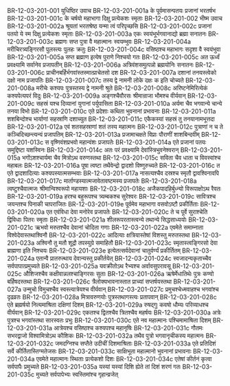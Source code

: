 BR-12-03-201-001  युधिष्ठिर उवाच
BR-12-03-201-001a के पूर्वमासन्पतयः प्रजानां भरतर्षभ
BR-12-03-201-001c के चर्षयो महाभागा दिक्षु प्रत्येकशः स्मृताः
BR-12-03-201-002  भीष्म उवाच
BR-12-03-201-002a श्रूयतां भरतश्रेष्ठ यन्मा त्वं परिपृच्छसि
BR-12-03-201-002c प्रजानां पतयो ये स्म दिक्षु प्रत्येकशः स्मृताः
BR-12-03-201-003a एकः स्वयंभूर्भगवानाद्यो ब्रह्मा सनातनः
BR-12-03-201-003c ब्रह्मणः सप्त पुत्रा वै महात्मानः स्वयम्भुवः
BR-12-03-201-004a मरीचिरत्र्यङ्गिरसौ पुलस्त्यः पुलहः क्रतुः
BR-12-03-201-004c वसिष्ठश्च महाभागः सदृशा वै स्वयंभुवा
BR-12-03-201-005a सप्त ब्रह्माण इत्येष पुराणे निश्चयो गतः
BR-12-03-201-005c अत ऊर्ध्वं प्रवक्ष्यामि सर्वानेव प्रजापतीन्
BR-12-03-201-006a अत्रिवंशसमुत्पन्नो ब्रह्मयोनिः सनातनः
BR-12-03-201-006c प्राचीनबर्हिर्भगवांस्तस्मात्प्राचेतसो दश
BR-12-03-201-007a दशानां तनयस्त्वेको दक्षो नाम प्रजापतिः
BR-12-03-201-007c तस्य द्वे नामनी लोके दक्षः क इति चोच्यते
BR-12-03-201-008a मरीचेः कश्यपः पुत्रस्तस्य द्वे नामनी श्रुते
BR-12-03-201-008c अरिष्टनेमिरित्येकं कश्यपेत्यपरं विदुः
BR-12-03-201-009a अङ्गश्चैवौरसः श्रीमान्राजा भौमश्च वीर्यवान्
BR-12-03-201-009c सहस्रं यश्च दिव्यानां युगानां पर्युपासिता
BR-12-03-201-010a अर्यमा चैव भगवान्ये चान्ये तनया विभो
BR-12-03-201-010c एते प्रदेशाः कथिता भुवनानां प्रभावनाः
BR-12-03-201-011a शशबिन्दोश्च भार्याणां सहस्राणि दशाच्युत
BR-12-03-201-011c एकैकस्यां सहस्रं तु तनयानामभूत्तदा
BR-12-03-201-012a एवं शतसहस्राणां शतं तस्य महात्मनः
BR-12-03-201-012c पुत्राणां न च ते कञ्चिदिच्छन्त्यन्यं प्रजापतिम्
BR-12-03-201-013a प्रजामाचक्षते विप्राः पौराणीं शाशबिन्दवीम्
BR-12-03-201-013c स वृष्णिवंशप्रभवो महान्वंशः प्रजापतेः
BR-12-03-201-014a एते प्रजानां पतयः समुद्दिष्टा यशस्विनः
BR-12-03-201-014c अतः परं प्रवक्ष्यामि देवांस्त्रिभुवनेश्वरान्
BR-12-03-201-015a भगोंऽशश्चार्यमा चैव मित्रोऽथ वरुणस्तथा
BR-12-03-201-015c सविता चैव धाता च विवस्वांश्च महाबलः
BR-12-03-201-016a पूषा त्वष्टा तथैवेन्द्रो द्वादशो विष्णुरुच्यते
BR-12-03-201-016c त एते द्वादशादित्याः कश्यपस्यात्मसम्भवाः
BR-12-03-201-017a नासत्यश्चैव दस्रश्च स्मृतौ द्वावश्विनावपि
BR-12-03-201-017c मार्ताण्डस्यात्मजावेतावष्टमस्य प्रजापतेः
BR-12-03-201-018a त्वष्टुश्चैवात्मजः श्रीमान्विश्वरूपो महायशाः
BR-12-03-201-018c अजैकपादहिर्बुध्न्यो विरूपाक्षोऽथ रैवतः
BR-12-03-201-019a हरश्च बहुरूपश्च त्र्यम्बकश्च सुरेश्वरः
BR-12-03-201-019c सावित्रश्च जयन्तश्च पिनाकी चापराजितः
BR-12-03-201-019e पूर्वमेव महाभागा वसवोऽष्टौ प्रकीर्तिताः
BR-12-03-201-020a एत एवंविधा देवा मनोरेव प्रजापतेः
BR-12-03-201-020c ते च पूर्वे सुराश्चेति द्विविधाः पितरः स्मृताः
BR-12-03-201-021a शीलरूपरतास्त्वन्ये तथान्ये सिद्धसाध्ययोः
BR-12-03-201-021c ऋभवो मरुतश्चैव देवानां चोदिता गणाः
BR-12-03-201-022a एवमेते समाम्नाता विश्वेदेवास्तथाश्विनौ
BR-12-03-201-022c आदित्याः क्षत्रियास्तेषां विशस्तु मरुतस्तथा
BR-12-03-201-023a अश्विनौ तु मतौ शूद्रौ तपस्युग्रे समाहितौ
BR-12-03-201-023c स्मृतास्त्वङ्गिरसो देवा ब्राह्मणा इति निश्चयः
BR-12-03-201-023e इत्येतत्सर्वदेवानां चातुर्वर्ण्यं प्रकीर्तितम्
BR-12-03-201-024a एतान्वै प्रातरुत्थाय देवान्यस्तु प्रकीर्तयेत्
BR-12-03-201-024c स्वजादन्यकृताच्चैव सर्वपापात्प्रमुच्यते
BR-12-03-201-025a यवक्रीतोऽथ रैभ्यश्च अर्वावसुपरावसू
BR-12-03-201-025c औशिजश्चैव कक्षीवान्नलश्चाङ्गिरसः सुताः
BR-12-03-201-026a ऋषेर्मेधातिथेः पुत्रः कण्वो बर्हिषदस्तथा
BR-12-03-201-026c त्रैलोक्यभावनास्तात प्राच्यां सप्तर्षयस्तथा
BR-12-03-201-027a उन्मुचो विमुचश्चैव स्वस्त्यात्रेयश्च वीर्यवान्
BR-12-03-201-027c प्रमुचश्चेध्मवाहश्च भगवांश्च दृढव्रतः
BR-12-03-201-028a मित्रावरुणयोः पुत्रस्तथागस्त्यः प्रतापवान्
BR-12-03-201-028c एते ब्रह्मर्षयो नित्यमाश्रिता दक्षिणां दिशम्
BR-12-03-201-029a रुषद्गुः कवषो धौम्यः परिव्याधश्च वीर्यवान्
BR-12-03-201-029c एकतश्च द्वितश्चैव त्रितश्चैव महर्षयः
BR-12-03-201-030a अत्रेः पुत्रश्च भगवांस्तथा सारस्वतः प्रभुः
BR-12-03-201-030c एते नव महात्मानः पश्चिमामाश्रिता दिशम्
BR-12-03-201-031a आत्रेयश्च वसिष्ठश्च कश्यपश्च महानृषिः
BR-12-03-201-031c गौतमः सभरद्वाजो विश्वामित्रोऽथ कौशिकः
BR-12-03-201-032a तथैव पुत्रो भगवानृचीकस्य महात्मनः
BR-12-03-201-032c जमदग्निश्च सप्तैते उदीचीं दिशमाश्रिताः
BR-12-03-201-033a एते प्रतिदिशं सर्वे कीर्तितास्तिग्मतेजसः
BR-12-03-201-033c साक्षिभूता महात्मानो भुवनानां प्रभावनाः
BR-12-03-201-034a एवमेते महात्मानः स्थिताः प्रत्येकशो दिशः
BR-12-03-201-034c एतेषां कीर्तनं कृत्वा सर्वपापैः प्रमुच्यते
BR-12-03-201-035a यस्यां यस्यां दिशि ह्येते तां दिशं शरणं गतः
BR-12-03-201-035c मुच्यते सर्वपापेभ्यः स्वस्तिमांश्च गृहान्व्रजेत्


